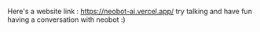 Here's a website link : https://neobot-ai.vercel.app/
try talking and have fun having a conversation with neobot :)
